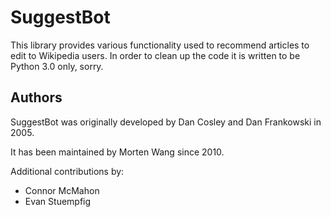 # SuggestBot

This library provides various functionality used to recommend articles to edit to Wikipedia users. In order to clean up the code it is written to be Python 3.0 only, sorry.

## Authors

SuggestBot was originally developed by Dan Cosley and Dan Frankowski in 2005.

It has been maintained by Morten Wang since 2010.

Additional contributions by:
* Connor McMahon
* Evan Stuempfig

